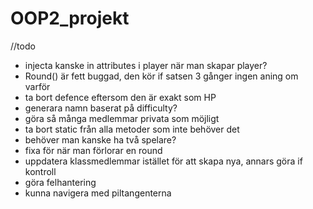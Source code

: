 # OOP2_projekt

//todo
* injecta kanske in attributes i player när man skapar player?
* Round() är fett buggad, den kör if satsen 3 gånger ingen aning om varför
* ta bort defence eftersom den är exakt som HP
* generara namn baserat på difficulty?
* göra så många medlemmar privata som möjligt
* ta bort static från alla metoder som inte behöver det
* behöver man kanske ha två spelare?
* fixa för när man förlorar en round
* uppdatera klassmedlemmar istället för att skapa nya, annars göra if kontroll
* göra felhantering
* kunna navigera med piltangenterna